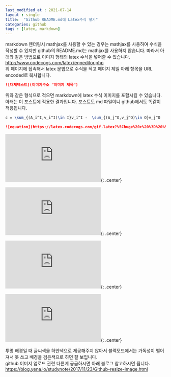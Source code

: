 ```yaml
---
last_modified_at : 2021-07-14
layout : single
title:  "Github README.md에 Latex수식 넣기"
categories: github
tags : [latex, markdown]
---
```

markdown 렌더링시 mathjax를 사용할 수 있는 경우는 mathjax를 사용하여 수식을 작성할 수 있지만 github의 README.md는 mathjax를 사용하지 않습니다. 따라서 아래와 같은 방법으로 이미지 형태의 latex 수식을 넣어줄 수 있습니다.  
<a href='http://www.codecogs.com/latex/eqneditor.php'>http://www.codecogs.com/latex/eqneditor.php</a>  
위 페이지에 접속해서 latex 문법으로 수식을 적고 페이지 제일 아래 항목을 URL encoded로 복사합니다.
```markdown
![대체텍스트](이미지주소 "이미지 제목")
```
위와 같은 형식으로 적으면 markdown에 latex 수식 이미지를 포함시킬 수 있습니다.
아래는 이 포스트에 적용한 결과입니다. 포스트도 md 파일이니 github에서도 똑같이 적용됩니다.

```latex
c = \sum_{(A_i^I,v_i^I)\in I}v_i^I -  \sum_{(A_j^O,v_j^O)\in O}v_j^O
```
```markdown
![equation](https://latex.codecogs.com/gif.latex?%5Chuge%20c%20%3D%20%5Csum_%7B%28A_i%5EI%2Cv_i%5EI%29%5Cin%20I%7Dv_i%5EI%20-%20%5Csum_%7B%28A_j%5EO%2Cv_j%5EO%29%5Cin%20O%7Dv_j%5EO)
```
![equation](https://latex.codecogs.com/gif.latex?%5Chuge%20c%20%3D%20%5Csum_%7B%28A_i%5EI%2Cv_i%5EI%29%5Cin%20I%7Dv_i%5EI%20-%20%5Csum_%7B%28A_j%5EO%2Cv_j%5EO%29%5Cin%20O%7Dv_j%5EO){: .center}

![equation](https://latex.codecogs.com/gif.latex?%5Cbg_white%20%5Chuge%20c%20%3D%20%5Csum_%7B%28A_i%5EI%2Cv_i%5EI%29%5Cin%20I%7Dv_i%5EI%20-%20%5Csum_%7B%28A_j%5EO%2Cv_j%5EO%29%5Cin%20O%7Dv_j%5EO){: .center}

![equation](https://latex.codecogs.com/gif.latex?%5Cbg_black%20%5Chuge%20c%20%3D%20%5Csum_%7B%28A_i%5EI%2Cv_i%5EI%29%5Cin%20I%7Dv_i%5EI%20-%20%5Csum_%7B%28A_j%5EO%2Cv_j%5EO%29%5Cin%20O%7Dv_j%5EO){: .center}

![equation](https://latex.codecogs.com/gif.latex?%5Cbg_gray%20%5Chuge%20c%20%3D%20%5Csum_%7B%28A_i%5EI%2Cv_i%5EI%29%5Cin%20I%7Dv_i%5EI%20-%20%5Csum_%7B%28A_j%5EO%2Cv_j%5EO%29%5Cin%20O%7Dv_j%5EO){: .center}

투명 배경일 때 글씨색을 하얀색으로 제공해주지 않아서 블랙모드에서는 가독성이 떨어져서 못 쓰고 배경을 검은색으로 하면 잘 보입니다.  
github 이미지 업로드 관련 다른게 궁금하시면 아래 블로그 참고하시면 됩니다.
<a href = 'https://blog.yena.io/studynote/2017/11/23/Github-resize-image.html'>https://blog.yena.io/studynote/2017/11/23/Github-resize-image.html<a>
